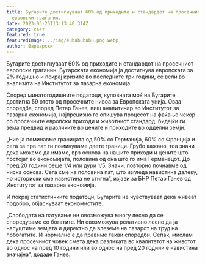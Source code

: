 ```yaml
---
title: Бугарите достигнуваат 60% од приходите и стандардот на просечниот
  европски граѓанин.
date: 2023-03-25T13:13:40.314Z
category: свет
featured: true
featuredImage: ../img/eububububu.png.webp
author: Вардарски
---
```


Бугарите достигнуваат 60% од приходите и стандардот на просечниот европски граѓанин. Бугарската економија ја достигнува европската за 2% годишно и покрај кризите во последните три години, се вели во анализата на Институтот за пазарна економија.

Според минатогодишните податоци, куповната моќ на Бугарите достигна 59 отсто од просечните нивоа за Европската унија. Оваа споредба, според Петар Ганев, виш аналитичар во Институтот за пазарна економија, најпрецизно го опишува процесот на фаќање чекор со просечните европски приходи и животниот стандард, бидејќи ги зема предвид и разликите во цените и приходите во одделни земји.

„Ние ја поминавме границата од 50% со Германија, 60% со Франција и сега за прв пат ги поминуваме двете граници. Грубо кажано, тоа значи дека можеме да имаме, врз основа на нашите приходи и цените што постојат во економијата, половина од она што го има Германецот. До пред 20 години беше 1/4 или дури 1/5. Значи, повторно почнавме од ниска основа. Сега сме на половина пат, што изгледа навистина далеку, но историски сме навистина не стигна“, изјави за БНР Петар Ганев од Институтот за пазарна економија.

И покрај статистичките податоци, Бугарите не чувствуваат дека живеат подобро, објаснуваат економистите.

„Слободата на патување ни овозможува многу лесно да се споредуваме со богатите. Ни овозможува релативно лесно да ја напуштиме земјата и директно да влеземе на пазарот на труд на побогатите. И нормално е да правиме такви споредби. Сепак, мислам дека просечниот човек смета дека разликата во квалитетот на животот во однос на пред 10 години или во однос на пред 20 години е навистина значајна“, додаде Ганев.
